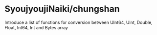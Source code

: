 # SyoujyoujiNaiki/chungshan
Introduce a list of functions for conversion between UInt64, UInt, Double, Float, Int64, Int and Bytes array